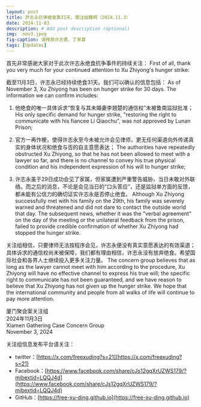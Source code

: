 ```yaml
---
layout: post
title: 許志永抗爭絕食第31天，關注組聲明（2024.11.3）
date: 2024-11-03
description: # Add post description (optional)
img:  nov3.jpeg
fig-caption: 请释放许志勇、丁家喜
tags: [Updates]
---
```


首先非常感谢大家对于此次许志永绝食抗争事件的持续关注： 
First of all, thank you very much for your continued attention to Xu Zhiyong's hunger strike:  

截至11月3日，许志永已经持续绝食31天。我们可以确认的信息包括： 
As of November 3, Xu Zhiyong has been on hunger strike for 30 days. The information we can confirm includes: 

1. 他绝食的唯一具体诉求“恢复与其未婚妻李翘楚的通信权”未被鲁南监狱批准； 
His only specific demand for hunger strike, "restoring the right to communicate with his fiancee Li Qiaochu", was not approved by Lunan Prison;

2. 官方一再作梗，使得许志永至今未被允许会见律师，更无任何渠道向外传递真实的身体状况和绝食与否的自主意愿表达； 
The authorities have repeatedly obstructed Xu Zhiyong, so that he has not been allowed to meet with a lawyer so far, and there is no channel to convey his true physical condition and his independent expression of his will to hunger strike;

3. 许志永虽于29日成功会见了家属，但家属遭到严重警告威胁，当日未敢对外联络。而之后的消息，不论是会见当日的“口头答应”，还是监狱单方面的反馈，都未能有公信力的确切证实许志永是否停止绝食。 
Although Xu Zhiyong successfully met with his family on the 29th, his family was severely warned and threatened and did not dare to contact the outside world that day. The subsequent news, whether it was the "verbal agreement" on the day of the meeting or the unilateral feedback from the prison, failed to provide credible confirmation of whether Xu Zhiyong had stopped the hunger strike.



关注组相信，只要律师无法按程序会见，许志永便没有真实意愿表达的有效渠道；具体诉求的通信权尚未被保障，我们都有理由相信，许志永没有放弃绝食。希望国际社会和各界人士继续投入更多关注力量。 
The concern group believes that as long as the lawyer cannot meet with him according to the procedure, Xu Zhiyong will have no effective channel to express his true will; the specific right to communicate has not been guaranteed, and we have reason to believe that Xu Zhiyong has not given up the hunger strike. We hope that the international community and people from all walks of life will continue to pay more attention.

厦门聚会案关注组  
2024年11月3日  
Xiamen Gathering Case Concern Group  
November 3, 2024  

关注组信息发布平台请关注：
- twitter：[https://x.com/freexuding?s=21](https://x.com/freexuding?s=21)
- Facebook：[https://www.facebook.com/share/cJs12gqXrUZWS179/?mibextid=LQQJ4d](https://www.facebook.com/share/cJs12gqXrUZWS179/?mibextid=LQQJ4d)
- GitHub：[https://free-xu-ding.github.io](https://free-xu-ding.github.io)